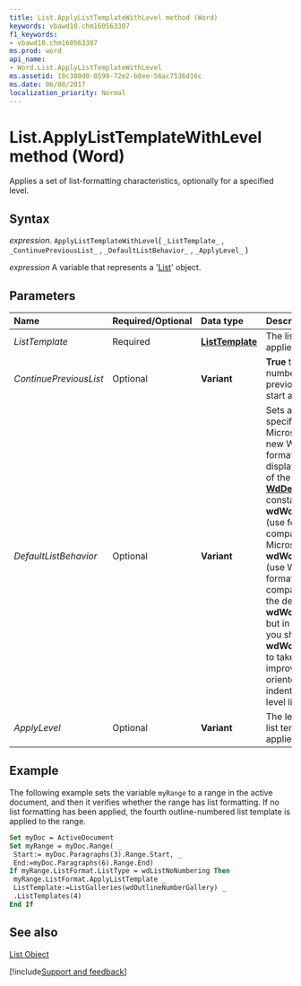 ```yaml
---
title: List.ApplyListTemplateWithLevel method (Word)
keywords: vbawd10.chm160563307
f1_keywords:
- vbawd10.chm160563307
ms.prod: word
api_name:
- Word.List.ApplyListTemplateWithLevel
ms.assetid: 19c380d0-0599-72e2-b8ee-56ac7536d16c
ms.date: 06/08/2017
localization_priority: Normal
---
```



# List.ApplyListTemplateWithLevel method (Word)

Applies a set of list-formatting characteristics, optionally for a specified level.


## Syntax

_expression_. `ApplyListTemplateWithLevel`( `_ListTemplate_` , `_ContinuePreviousList_` , `_DefaultListBehavior_` , `_ApplyLevel_` )

_expression_ A variable that represents a '[List](Word.List.md)' object.


## Parameters



|Name|Required/Optional|Data type|Description|
|:-----|:-----|:-----|:-----|
| _ListTemplate_|Required| **[ListTemplate](Word.ListTemplate.md)**|The list template to be applied.|
| _ContinuePreviousList_|Optional| **Variant**| **True** to continue the numbering from the previous list; **False** to start a new list.|
| _DefaultListBehavior_|Optional| **Variant**|Sets a value that specifies whether Microsoft Word uses new Web-oriented formatting for better list display. Can be either of the following  **[WdDefaultListBehavior](Word.WdDefaultListBehavior.md)** constants: **wdWord8ListBehavior** (use formatting compatible with Microsoft Word 97) or **wdWord9ListBehavior** (use Web-oriented formatting). For compatibility reasons, the default constant is **wdWord8ListBehavior**, but in new procedures you should use **wdWord9ListBehavior** to take advantage of improved Web-oriented formatting for indenting and multiple-level lists.|
| _ApplyLevel_|Optional| **Variant**|The level to which the list template is to be applied.|

## Example

The following example sets the variable  `myRange` to a range in the active document, and then it verifies whether the range has list formatting. If no list formatting has been applied, the fourth outline-numbered list template is applied to the range.


```vb
Set myDoc = ActiveDocument 
Set myRange = myDoc.Range( _ 
 Start:= myDoc.Paragraphs(3).Range.Start, _ 
 End:=myDoc.Paragraphs(6).Range.End) 
If myRange.ListFormat.ListType = wdListNoNumbering Then 
 myRange.ListFormat.ApplyListTemplate _ 
 ListTemplate:=ListGalleries(wdOutlineNumberGallery) _ 
 .ListTemplates(4) 
End If
```


## See also


[List Object](Word.List.md)

[!include[Support and feedback](~/includes/feedback-boilerplate.md)]